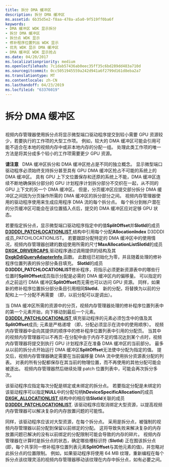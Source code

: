 ```yaml
---
title: 拆分 DMA 缓冲区
description: 拆分 DMA 缓冲区
ms.assetid: 6b35d5e2-f8aa-478a-a5a0-9f519ff0ba6f
keywords:
- DMA 缓冲区 WDK 显示拆分
- 拆分 DMA 缓冲区
- 拆分点 WDK 显示
- 修补程序位置列出 WDK 显示
- 优先 WDK 显示 DMA 缓冲区
- DMA 缓冲区 WDK 显示抢占
ms.date: 04/20/2017
ms.localizationpriority: medium
ms.openlocfilehash: 7c1dab57436ab0eec35ff35c6bd289dd483a710d
ms.sourcegitcommit: 0cc5051945559a242d941a6f2799d161d8eba2a7
ms.translationtype: MT
ms.contentlocale: zh-CN
ms.lasthandoff: 04/23/2019
ms.locfileid: "63376019"
---
```

# <a name="splitting-a-dma-buffer"></a>拆分 DMA 缓冲区


## <span id="ddk_splitting_a_dma_buffer_gg"></span><span id="DDK_SPLITTING_A_DMA_BUFFER_GG"></span>


视频内存管理器使用拆分点将显示微型端口驱动程序提交到较小需要 GPU 资源较少，若要执行的工作项的大型工作项。 例如，较大的 DMA 缓冲区可能会引用可能不适合在本地的视频内存中或非本地内存的分配一组。 处理此类工作项的唯一方法是将其分成多个较小的工作项需要更少 GPU 资源。

**请注意**   DMA 缓冲区拆分和 DMA 缓冲区抢占是不同的独立概念。 显示微型端口驱动程序必须始终支持拆分甚至具有 GPU DMA 缓冲区抢占不可能的系统上的 DMA 缓冲区。 具有 GPU 上下文位置保存和还原的系统上不能，DMA 缓冲区连续不断地确保拆分部分的 GPU 计划程序计划拆分部分不交织在一起，从不同的 GPU 上下文的另一个 DMA 缓冲区。 但是，分页缓冲区应提交部分拆分 DMA 缓冲区之间因为分页操作所需的 DMA 缓冲区的拆分部分之间。
视频内存管理器使用的驱动程序使用来生成应用程序 DMA 流的每个拆分点。 每个拆分到帐户潜在的分页缓冲区可能会在该位置插入点后，提交的 DMA 缓冲区应对足够 GPU 状态。

 

若要指定拆分点，显示微型端口驱动程序指定中的值**SplitOffset**并**SlotId**的成员[ **D3DDDI\_PATCHLOCATIONLIST** ](https://msdn.microsoft.com/library/windows/hardware/ff544630)结构中引用每个分配**AllocationIndex** D3DDDI 成员\_PATCHLOCATIONLIST。 若要跟踪分配特定的 DMA 缓冲区中的使用情况，视频内存管理器创建的数组使用所需的尺寸**MaxAllocationListSlotId**的成员[ **DXGK\_DRIVERCAPS** ](https://msdn.microsoft.com/library/windows/hardware/ff561062)驱动程序通过调用提供的结构及其[ **DxgkDdiQueryAdapterInfo** ](https://msdn.microsoft.com/library/windows/hardware/ff559746)函数。 此数组已初始化为零，并且随着处理的修补程序位置列表的拆分部分条目填充。 **SlotId**的成员**D3DDDI\_PATCHLOCATIONLIST**修补程序，将指示必须更新资源表中的哪些行位置时**SplitOffset**成员指示分配是必需的 DMA 缓冲区内的偏移量。 可以指定的点之前运行 DMA 缓冲区**SplitOffset**而无需也可以访问 GPU 资源。 同样，如果新的修补程序位置拆分部分条目引用相同**SlotId**、 新的分配，将替换为以前的分配和上一个分配不再需要 （即，以前分配可以是调出）。

当 DMA 缓冲区所需的资源中的分页，视频内存管理器处理的修补程序位置列表中的第一个元素开始，向下移动到最后一个元素。 [ **D3DDDI\_PATCHLOCATIONLIST** ](https://msdn.microsoft.com/library/windows/hardware/ff544630)填充驱动程序的元素必须包含中的值及其**SplitOffset**成员; 元素是严格递增 （即，分配必须显示在流中的使用顺序）。 视频内存管理器中会向其提供的顺序中的修补程序位置列表中引用的分配页。 当其中的视频内存管理器可以不再页-在分配中由于内存不足的情况达到某个点时，视频内存管理器将提交到执行 GPU 计划程序正在准备 DMA 缓冲区的当前部分。 最多从以前的拆分点开始运行 DMA 缓冲区**SplitOffset**无法使中分配为指定的值。 提交后，视频内存管理器确定需要在当前偏移量 DMA 流中使用拆分资源表分配的列表。 对表的所有分配都保存在其当前的物理位置，而不再使用的其他分配可能会被逐出。 视频内存管理器然后继续处理 patch 位置列表中，可能会再次拆分多次。

该驱动程序应指定每次分配是绑定或未绑定的拆分点。 若要指定分配是未绑定的该驱动程序可以指定**NULL**中的分配句柄**hDeviceSpecificAllocation**的成员[ **DXGK\_ALLOCATIONLIST** ](https://msdn.microsoft.com/library/windows/hardware/ff560975)结构中的相应值**SlotId**关联的成员[ **D3DDDI\_PATCHLOCATIONLIST**](https://msdn.microsoft.com/library/windows/hardware/ff544630). 该驱动程序应取消绑定大型资源，以提高视频内存管理器可以解决复杂的内存放置问题的可能性。

同样，该驱动程序应该对大型资源，在每个拆分点。 采用是拆分点，被强制的视频内存管理器以前分配到保留以前绑定的分配。 这将导致失败来解决复杂的内存放置问题已解决的没有以前绑定的分配限制可能会导致的内存的碎片。 视频内存管理器在计算时是拆分点的状态，确定哪些槽标识符 (**SlotId**) 正在囿该拆分点 (即，每个共享同一修补程序位置列表元素**SplitOffset**与其他元素的值)，并忽略对此拆分点的位置限制。 例如，如果驱动程序将使用 64 MB 纹理，重新编程在每个拆分点该纹理灵活的视频内存管理器移动该纹理在内存中拆分点，如有必要之间。

 

 





